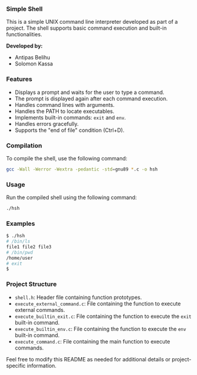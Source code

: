 ### Simple Shell

This is a simple UNIX command line interpreter developed as part of a project. The shell supports basic command execution and built-in functionalities.

**Developed by:**
- Antipas Belihu
- Solomon Kassa

### Features

- Displays a prompt and waits for the user to type a command.
- The prompt is displayed again after each command execution.
- Handles command lines with arguments.
- Handles the PATH to locate executables.
- Implements built-in commands: `exit` and `env`.
- Handles errors gracefully.
- Supports the "end of file" condition (Ctrl+D).

### Compilation

To compile the shell, use the following command:

```bash
gcc -Wall -Werror -Wextra -pedantic -std=gnu89 *.c -o hsh
```

### Usage

Run the compiled shell using the following command:

```bash
./hsh
```

### Examples

```bash
$ ./hsh
# /bin/ls
file1 file2 file3
# /bin/pwd
/home/user
# exit
$
```

### Project Structure

- `shell.h`: Header file containing function prototypes.
- `execute_external_command.c`: File containing the function to execute external commands.
- `execute_builtin_exit.c`: File containing the function to execute the `exit` built-in command.
- `execute_builtin_env.c`: File containing the function to execute the `env` built-in command.
- `execute_command.c`: File containing the main function to execute commands.

Feel free to modify this README as needed for additional details or project-specific information.
